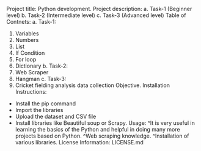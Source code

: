 Project title: Python development.
Project description:
 a. Task-1 (Beginner level)
 b. Task-2 (Intermediate level)
 c. Task-3 (Advanced level)
Table of Contnets:
 a. Task-1:
   1. Variables
   2. Numbers
   3. List
   4. If Condition
   5. For loop
   6. Dictionary
 b. Task-2:
   1. Web Scraper
   2. Hangman
 c. Task-3:
   1. Cricket fielding analysis data collection Objective.
Installation Instructions:
* Install the pip command
* Import the libraries
* Upload the dataset and CSV file
* Install libraries like Beautiful soup or Scrapy.
Usage:
  ^It is very useful in learning the basics of the Python and helpful in doing many more projects based on Python.
  ^Web scraping knowledge.
  ^Installation of various libraries.
License Information:
  LICENSE.md
  
